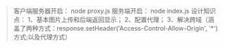 > 客户端服务器开启：  node proxy.js 
> 服务端开启：  node index.js
> 设计知识点：
  1、基本图片上传和后端返回显示；
  2、配置代理；
  3、解决跨域（涵盖了两种方式：response.setHeader('Access-Control-Allow-Origin', '*')方式;以及代理方式）
